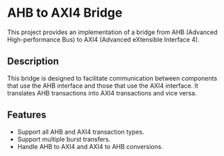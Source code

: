 # AHB to AXI4 Bridge

This project provides an implementation of a bridge from AHB (Advanced High-performance Bus) to AXI4 (Advanced eXtensible Interface 4).

## Description

This bridge is designed to facilitate communication between components that use the AHB interface and those that use the AXI4 interface. It translates AHB transactions into AXI4 transactions and vice versa.

## Features

- Support all AHB and AXI4 transaction types.
- Support multiple burst transfers.
- Handle AHB to AXI4 and AXI4 to AHB conversions.
